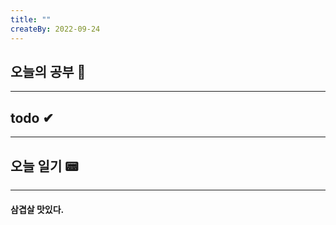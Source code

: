 ```yaml
---
title: ""
createBy: 2022-09-24
---
```

## 오늘의 공부 🎉
---
### 

## todo ✔
---
### 

## 오늘 일기 📟
---
#### 삼겹살 맛있다.
<Comment/>